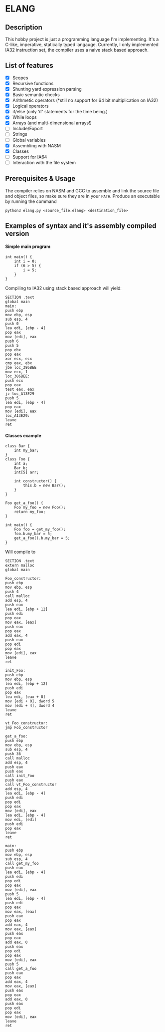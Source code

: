 # ELANG
## Description
This hobby project is just a programming language I'm implementing. It's a C-like, imperative, statically typed langauge.
Currently, I only implemented IA32 instruction set, the compiler uses a naive stack based approach.
## List of features
- [x] Scopes
- [x] Recursive functions
- [x] Shunting yard expression parsing
- [x] Basic semantic checks
- [x] Arithmetic operators (*still no support for 64 bit multiplication on IA32)
- [x] Logical operators
- [x] if/else (only 'if' statements for the time being.)
- [x] While loops
- [x] Arrays (and multi-dimensional arrays!)
- [ ] Include/Export
- [ ] Strings
- [ ] Global variables
- [x] Assembling with NASM
- [x] Classes
- [ ] Support for IA64
- [ ] Interaction with the file system
## Prerequisites & Usage
The compiler relies on NASM and GCC to assemble and link the source file and object files, so make sure they are in your ```PATH```.
Produce an executable by running the command
```
python3 elang.py <source_file.elang> <destination_file>
```

## Examples of syntax and it's assembly compiled version
#### Simple main program
```
int main() {
    int i = 0;
    if (6 > 5) {
        i = 5;
    }
}
```
Compiling to IA32 using stack based approach will yield:
```
SECTION .text
global main
main:
push ebp
mov ebp, esp
sub esp, 4
push 0
lea edi, [ebp - 4]
pop eax
mov [edi], eax
push 6
push 5
pop ebx
pop eax
xor ecx, ecx
cmp eax, ebx
jbe loc_386BEE
mov ecx, 1
loc_386BEE:
push ecx
pop eax
test eax, eax
jz loc_A13E29
push 5
lea edi, [ebp - 4]
pop eax
mov [edi], eax
loc_A13E29:
leave
ret
```
#### Classes example
```
class Bar {
    int my_bar;
}
class Foo {
    int a;
    Bar b;
    int[5] arr;

    int constructor() {
        this.b = new Bar();
    }
}

Foo get_a_foo() {
    Foo my_foo = new Foo();
    return my_foo;
}

int main() {
    Foo foo = get_my_foo();
    foo.b.my_bar = 5;
    get_a_foo().b.my_bar = 5;
}
```
Will compile to
```
SECTION .text
extern malloc
global main

Foo_constructor:
push ebp
mov ebp, esp
push 4
call malloc
add esp, 4
push eax
lea edi, [ebp + 12]
push edi
pop eax
mov eax, [eax]
push eax
pop eax
add eax, 4
push eax
pop edi
pop eax
mov [edi], eax
leave
ret

init_Foo:
push ebp
mov ebp, esp
lea edi, [ebp + 12]
push edi
pop eax
lea edi, [eax + 8]
mov [edi + 0], dword 5
mov [edi + 4], dword 4
leave
ret

vt_Foo_constructor:
jmp Foo_constructor

get_a_foo:
push ebp
mov ebp, esp
sub esp, 4
push 36
call malloc
add esp, 4
push eax
push eax
call init_Foo
push eax
call vt_Foo_constructor
add esp, 4
lea edi, [ebp - 4]
push edi
pop edi
pop eax
mov [edi], eax
lea edi, [ebp - 4]
mov edi, [edi]
push edi
pop eax
leave
ret

main:
push ebp
mov ebp, esp
sub esp, 4
call get_my_foo
push eax
lea edi, [ebp - 4]
push edi
pop edi
pop eax
mov [edi], eax
push 5
lea edi, [ebp - 4]
push edi
pop eax
mov eax, [eax]
push eax
pop eax
add eax, 4
mov eax, [eax]
push eax
pop eax
add eax, 0
push eax
pop edi
pop eax
mov [edi], eax
push 5
call get_a_foo
push eax
pop eax
add eax, 4
mov eax, [eax]
push eax
pop eax
add eax, 0
push eax
pop edi
pop eax
mov [edi], eax
leave
ret
```
